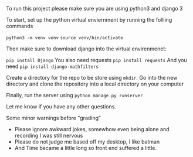 To run this project please make sure you are using python3 and django 3

To start, set up the python virtual enviernment by running the folliing commands

```python3 -m venv venv```
```source venv/bin/activate```

Then make sure to download django into the virtual envirenmenet:

```pip install Django```
You also need requests
```pip install requests```
And you need
```pip install django-mathfilters```

Create a directory for the repo to be store using ```mkdir```. Go into the new directory and clone the repository into a local directory on your computer

Finally, run the server using ```python manage.py runserver```

Let me know if you have any other questions.

Some minor warnings before "grading"
- Please ignore awkward jokes, somewhow even being alone and recording I was still nervous
- Please do not judge me based off my desktop, I like batman
- And Time became a little long so front end suffered a little.

